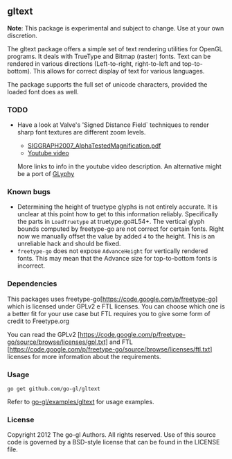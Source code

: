 ## gltext

**Note**: This package is experimental and subject to change.
Use at your own discretion.

The gltext package offers a simple set of text rendering utilities for OpenGL
programs. It deals with TrueType and Bitmap (raster) fonts. Text can be
rendered in various directions (Left-to-right, right-to-left and top-to-bottom).
This allows for correct display of text for various languages.

The package supports the full set of unicode characters, provided the loaded
font does as well.


### TODO

* Have a look at Valve's 'Signed Distance Field` techniques to render
  sharp font textures are different zoom levels.

  * [SIGGRAPH2007_AlphaTestedMagnification.pdf](http://www.valvesoftware.com/publications/2007/SIGGRAPH2007_AlphaTestedMagnification.pdf)
  * [Youtube video](http://www.youtube.com/watch?v=CGZRHJvJYIg)
  
  More links to info in the youtube video description.
  An alternative might be a port of [GLyphy](http://code.google.com/p/glyphy/)


### Known bugs

* Determining the height of truetype glyphs is not entirely accurate.
  It is unclear at this point how to get to this information reliably.
  Specifically the parts in `LoadTruetype` at truetype.go#L54+.
  The vertical glyph bounds computed by freetype-go are not correct for
  certain fonts. Right now we manually offset the value by added `4` to
  the height. This is an unreliable hack and should be fixed.
* `freetype-go` does not expose `AdvanceHeight` for vertically rendered fonts.
  This may mean that the Advance size for top-to-bottom fonts is incorrect.


### Dependencies

This packages uses freetype-go[https://code.google.com/p/freetype-go] which is licensed 
under GPLv2 e FTL licenses. You can choose which one is a better fit for your 
use case but FTL requires you to give some form of credit to Freetype.org

You can read the GPLv2 [https://code.google.com/p/freetype-go/source/browse/licenses/gpl.txt]
and FTL [https://code.google.com/p/freetype-go/source/browse/licenses/ftl.txt]
licenses for more information about the requirements.

### Usage

    go get github.com/go-gl/gltext

Refer to [go-gl/examples/gltext][ex] for usage examples.

[ex]: https://github.com/go-gl/examples/tree/master/gltext


### License

Copyright 2012 The go-gl Authors. All rights reserved.
Use of this source code is governed by a BSD-style
license that can be found in the LICENSE file.

